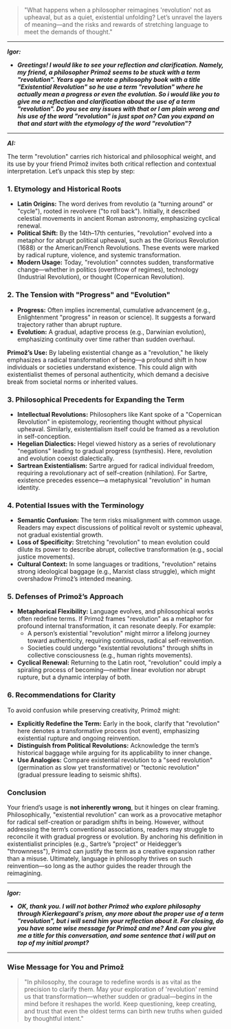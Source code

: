 
> "What happens when a philosopher reimagines 'revolution' not as upheaval, but as a quiet, existential unfolding? Let’s unravel the layers of meaning—and the risks and rewards of stretching language to meet the demands of thought."

---

___Igor:___

- ___Greetings! I would like to see your reflection and clarification. Namely, my friend, a philosopher Primož seems to be stuck with a term "revolution". Years ago he wrote a philosophy book with a title "Existential Revolution" so he use a term "revolution" where he actually mean a progress or even the evolution. So i would like you to give me a reflection and clarification about the use of a term "revolution". Do you see any issues with that or I am plain wrong and his use of the word "revolution" is just spot on? Can you expand on that and start with the etymology of the word "revolution"?___

---

___AI:___

The term "revolution" carries rich historical and philosophical weight, and its use by your friend Primož invites both critical reflection and contextual interpretation. Let’s unpack this step by step:

### 1. Etymology and Historical Roots

- **Latin Origins:** The word derives from revolutio (a "turning around" or "cycle"), rooted in revolvere ("to roll back"). Initially, it described celestial movements in ancient Roman astronomy, emphasizing cyclical renewal.
- **Political Shift:** By the 14th–17th centuries, "revolution" evolved into a metaphor for abrupt political upheaval, such as the Glorious Revolution (1688) or the American/French Revolutions. These events were marked by radical rupture, violence, and systemic transformation.
- **Modern Usage:** Today, "revolution" connotes sudden, transformative change—whether in politics (overthrow of regimes), technology (Industrial Revolution), or thought (Copernican Revolution).

### 2. The Tension with "Progress" and "Evolution"

- **Progress:** Often implies incremental, cumulative advancement (e.g., Enlightenment "progress" in reason or science). It suggests a forward trajectory rather than abrupt rupture.
- **Evolution:** A gradual, adaptive process (e.g., Darwinian evolution), emphasizing continuity over time rather than sudden overhaul.

**Primož’s Use:** By labeling existential change as a "revolution," he likely emphasizes a radical transformation of being—a profound shift in how individuals or societies understand existence. This could align with existentialist themes of personal authenticity, which demand a decisive break from societal norms or inherited values.

### 3. Philosophical Precedents for Expanding the Term

- **Intellectual Revolutions:** Philosophers like Kant spoke of a "Copernican Revolution" in epistemology, reorienting thought without physical upheaval. Similarly, existentialism itself could be framed as a revolution in self-conception.
- **Hegelian Dialectics:** Hegel viewed history as a series of revolutionary "negations" leading to gradual progress (synthesis). Here, revolution and evolution coexist dialectically.
- **Sartrean Existentialism:** Sartre argued for radical individual freedom, requiring a revolutionary act of self-creation (nihilation). For Sartre, existence precedes essence—a metaphysical "revolution" in human identity.

### 4. Potential Issues with the Terminology

- **Semantic Confusion:** The term risks misalignment with common usage. Readers may expect discussions of political revolt or systemic upheaval, not gradual existential growth.
- **Loss of Specificity:** Stretching "revolution" to mean evolution could dilute its power to describe abrupt, collective transformation (e.g., social justice movements).
- **Cultural Context:** In some languages or traditions, "revolution" retains strong ideological baggage (e.g., Marxist class struggle), which might overshadow Primož’s intended meaning.

### 5. Defenses of Primož’s Approach

- **Metaphorical Flexibility:** Language evolves, and philosophical works often redefine terms. If Primož frames "revolution" as a metaphor for profound internal transformation, it can resonate deeply. For example:
   - A person’s existential "revolution" might mirror a lifelong journey toward authenticity, requiring continuous, radical self-reinvention.
   - Societies could undergo "existential revolutions" through shifts in collective consciousness (e.g., human rights movements).
- **Cyclical Renewal:** Returning to the Latin root, "revolution" could imply a spiraling process of becoming—neither linear evolution nor abrupt rupture, but a dynamic interplay of both.

### 6. Recommendations for Clarity

To avoid confusion while preserving creativity, Primož might:

- **Explicitly Redefine the Term:** Early in the book, clarify that "revolution" here denotes a transformative process (not event), emphasizing existential rupture and ongoing reinvention.
- **Distinguish from Political Revolutions:** Acknowledge the term’s historical baggage while arguing for its applicability to inner change.
- **Use Analogies:** Compare existential revolution to a "seed revolution" (germination as slow yet transformative) or "tectonic revolution" (gradual pressure leading to seismic shifts).

### Conclusion

Your friend’s usage is **not inherently wrong**, but it hinges on clear framing. Philosophically, "existential revolution" can work as a provocative metaphor for radical self-creation or paradigm shifts in being. However, without addressing the term’s conventional associations, readers may struggle to reconcile it with gradual progress or evolution. By anchoring his definition in existentialist principles (e.g., Sartre’s "project" or Heidegger’s "thrownness"), Primož can justify the term as a creative expansion rather than a misuse. Ultimately, language in philosophy thrives on such reinvention—so long as the author guides the reader through the reimagining.

---

___Igor:___

- ___OK, thank you. I will not bother Primož who explore philosophy through Kierkegaard's prism, any more about the proper use of a term "revolution", but i will send him your reflection about it. For closing, do you have some wise message for Primož and me? And can you give me a title for this conversation, and some sentence that i will put on top of my initial prompt?___

---

### Wise Message for You and Primož

> "In philosophy, the courage to redefine words is as vital as the precision to clarify them. May your exploration of 'revolution' remind us that transformation—whether sudden or gradual—begins in the mind before it reshapes the world. Keep questioning, keep creating, and trust that even the oldest terms can birth new truths when guided by thoughtful intent."  
